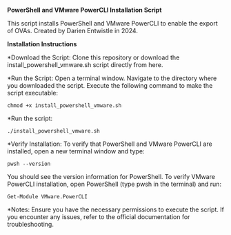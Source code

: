 **PowerShell and VMware PowerCLI Installation Script**

This script installs PowerShell and VMware PowerCLI to enable the export of OVAs. Created by Darien Entwistle in 2024.

**Installation Instructions**

*Download the Script:
Clone this repository or download the install_powershell_vmware.sh script directly from here.

*Run the Script:
Open a terminal window.
Navigate to the directory where you downloaded the script.
Execute the following command to make the script executable:
```
chmod +x install_powershell_vmware.sh
```
*Run the script:
```
./install_powershell_vmware.sh
```
*Verify Installation:
To verify that PowerShell and VMware PowerCLI are installed, open a new terminal window and type:
```
pwsh --version
```
You should see the version information for PowerShell.
To verify VMware PowerCLI installation, open PowerShell (type pwsh in the terminal) and run:
```
Get-Module VMware.PowerCLI
```
*Notes:
Ensure you have the necessary permissions to execute the script.
If you encounter any issues, refer to the official documentation for troubleshooting.

